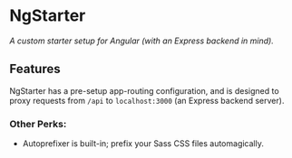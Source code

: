 # NgStarter
*A custom starter setup for Angular (with an Express backend in mind).*

## Features
NgStarter has a pre-setup app-routing configuration, and is designed to proxy requests from `/api` to `localhost:3000` (an Express backend server).

### Other Perks:
* Autoprefixer is built-in; prefix your Sass CSS files automagically.
